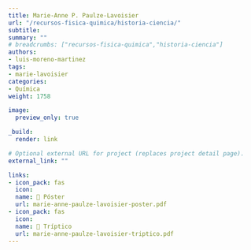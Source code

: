 ```yaml
---
title: Marie-Anne P. Paulze-Lavoisier
url: "/recursos-fisica-quimica/historia-ciencia/"
subtitle:
summary: ""
# breadcrumbs: ["recursos-fisica-quimica","historia-ciencia"]
authors:
- luis-moreno-martinez
tags:
- marie-lavoisier
categories:
- Química
weight: 1758

image:
  preview_only: true

_build:
  render: link

# Optional external URL for project (replaces project detail page).
external_link: ""

links:
- icon_pack: fas
  icon:
  name: 📜 Póster
  url: marie-anne-paulze-lavoisier-poster.pdf
- icon_pack: fas
  icon:
  name: 📖 Tríptico
  url: marie-anne-paulze-lavoisier-triptico.pdf
---
```

